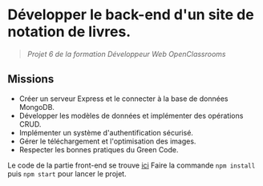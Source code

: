 # Développer le back-end d'un site de notation de livres.

> *Projet 6 de la formation Développeur Web OpenClassrooms*

## Missions
- Créer un serveur Express et le connecter à la base de données MongoDB. 
- Développer les modèles de données et implémenter des opérations CRUD. 
- Implémenter un système d'authentification sécurisé. 
- Gérer le téléchargement et l'optimisation des images.
- Respecter les bonnes pratiques du Green Code.

Le code de la partie front-end se trouve [ici](https://github.com/OpenClassrooms-Student-Center/P7-Dev-Web-livres) 
Faire la commande `npm install` puis `npm start` pour lancer le projet. 
